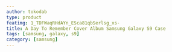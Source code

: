 ```yaml
---
author: tokodab
type: product
featimg: 1_TDFWaqRHdAYn_ESca81qbSerlsg_xs-
title: A Day To Remember Cover Album Samsung Galaxy S9 Case
tags: [samsung, galaxy, s9]
category: [samsung]
---
```

